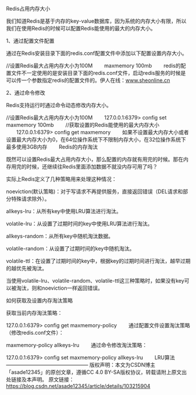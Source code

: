 Redis占用内存大小

我们知道Redis是基于内存的key-value数据库，因为系统的内存大小有限，所以我们在使用Redis的时候可以配置Redis能使用的最大的内存大小。

1、通过配置文件配置

通过在Redis安装目录下面的redis.conf配置文件中添加以下配置设置内存大小。

//设置Redis最大占用内存大小为100M
　　maxmemory 100mb
　　redis的配置文件不一定使用的是安装目录下面的redis.conf文件，启动redis服务的时候是可以传一个参数指定redis的配置文件的。伊人在线：www.sheonline.cn

2、通过命令修改

Redis支持运行时通过命令动态修改内存大小。

//设置Redis最大占用内存大小为100M
　　127.0.0.1:6379> config set maxmemory 100mb
　　//获取设置的Redis能使用的最大内存大小
　　127.0.0.1:6379> config get maxmemory
　　如果不设置最大内存大小或者设置最大内存大小为0，在64位操作系统下不限制内存大小，在32位操作系统下最多使用3GB内存
　　Redis的内存淘汰

既然可以设置Redis最大占用内存大小，那么配置的内存就有用完的时候。那在内存用完的时候，还继续往Redis里面添加数据不就没内存可用了吗？

实际上Redis定义了几种策略用来处理这种情况：

noeviction(默认策略)：对于写请求不再提供服务，直接返回错误（DEL请求和部分特殊请求除外）。

allkeys-lru：从所有key中使用LRU算法进行淘汰。

volatile-lru：从设置了过期时间的key中使用LRU算法进行淘汰。

allkeys-random：从所有key中随机淘汰数据。

volatile-random：从设置了过期时间的key中随机淘汰。

volatile-ttl：在设置了过期时间的key中，根据key的过期时间进行淘汰，越早过期的越优先被淘汰。

当使用volatile-lru、volatile-random、volatile-ttl这三种策略时，如果没有key可以被淘汰，则和noeviction一样返回错误。

如何获取及设置内存淘汰策略

获取当前内存淘汰策略：

127.0.0.1:6379> config get maxmemory-policy
　　通过配置文件设置淘汰策略（修改redis.conf文件）：

maxmemory-policy allkeys-lru
　　通过命令修改淘汰策略：

127.0.0.1:6379> config set maxmemory-policy allkeys-lru
　　LRU算法
————————————————
版权声明：本文为CSDN博主「asade12345」的原创文章，遵循CC 4.0 BY-SA版权协议，转载请附上原文出处链接及本声明。
原文链接：https://blog.csdn.net/asade12345/article/details/103215904